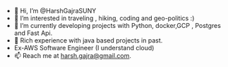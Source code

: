 - 👋 Hi, I’m @HarshGajraSUNY
- 👀 I’m interested in traveling , hiking, coding and geo-politics :)
- 🌱 I’m currently developing projects with Python, docker,GCP , Postgres and Fast Api.
- 💞️ Rich experience with java based projects in past.
- Ex-AWS Software Engineer (I understand cloud)
- 📫 Reach me at harsh.gajra@gmail.com.

<!---
HarshGajraSUNY/HarshGajraSUNY is a ✨ special ✨ repository because its `README.md` (this file) appears on your GitHub profile.
You can click the Preview link to take a look at your changes.
--->
